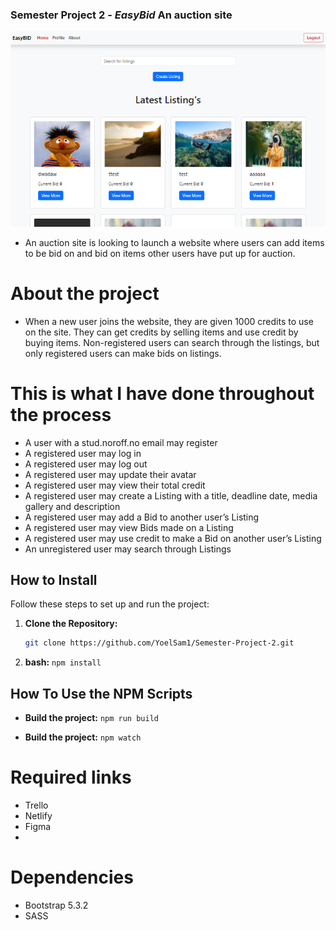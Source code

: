 ### Semester Project 2 - _EasyBid_ An auction site

![image](./easybid-site%20.png)

- An auction site is looking to launch a website where users can add items to be bid on and bid on items other users have put up for auction.

# About the project

- When a new user joins the website, they are given 1000 credits to use on the site. They can get credits by selling items and use credit by buying items. Non-registered users can search through the listings, but only registered users can make bids on listings.

# This is what I have done throughout the process

- A user with a stud.noroff.no email may register
- A registered user may log in
- A registered user may log out
- A registered user may update their avatar
- A registered user may view their total credit
- A registered user may create a Listing with a title, deadline date, media gallery and description
- A registered user may add a Bid to another user’s Listing
- A registered user may view Bids made on a Listing
- A registered user may use credit to make a Bid on another user’s Listing
- An unregistered user may search through Listings

## How to Install

Follow these steps to set up and run the project:

1. **Clone the Repository:**

   ```bash
   git clone https://github.com/YoelSam1/Semester-Project-2.git

   ```

2. **bash:**
   `npm install`

## How To Use the NPM Scripts

- **Build the project:** `npm run build`

- **Build the project:** `npm watch`

# Required links

- Trello
- Netlify
- Figma
-

# Dependencies

- Bootstrap 5.3.2
- SASS
